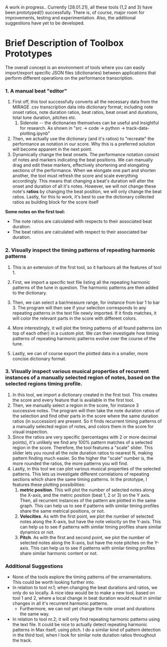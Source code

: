 A work in progress.. Currently (28.01.21), all these tools (1,2 and 3) have been prototyped(!) successfully. There is, of course, major room for improvements, testing and experimentation. Also, the additional suggestions have yet to be developed.

# Brief Description of Toolbox Prototypes

The overall concept is an environment of tools where you can easily import/export specific JSON files (dictionaries) between applications that perform different operations on the performance transcription. 

### 1. **A manual beat "editor"**

1. First off, this tool successfully converts all the necessary data from the MIRAGE .csv transcription data into dictionary format; including note onset ratios, note duration ratios, beat ratios, beat onset and durations, total tune duration, pitches etc.
	1. Sidenote -- the dictionaries themselves can be useful and insightful for research. As shown in "src -> code -> python -> track-data-plotting.ipynb" 
2. Then, we actually use the dictionary (and it's ratios) to "recreate" the performance as notation in our score. Why this is a preferred solution will become apparent in the next point.
3. Dynamically change the beat onsets. The performance notation consist of notes and markers indicating the beat positions. We can manually drag and edit these markers, effectively shortening and elongating sections of the performance. When we elongate one part and shorten another, the tool must refresh the score and scale everything accordingly. This means that changing a beat's duration will alter the onset and duration of all it's notes. However, we will not change these note's **ratios** by changing the beat position, we will only change the beat ratios. Lastly, for this to work, it's best to use the dictionary collected ratios as building block for the score itself

**Some notes on the first tool:**

* The note ratios are calculated with respects to their associated beat duration.
* The beat ratios are calculated with respect to their associated bar duration.

### 2. Visually inspect the **timing patterns of repeating harmonic patterns**

1. This is an extension of the first tool, so it harbours all the features of tool 1.

2. First, we import a specific text file listing all the repeating harmonic patterns of the tune in question. The harmonic patterns are then added to the dictionary.

3. Then, we can select a bar/measure range, for instance from bar 1 to bar 3. The program will then see if your selection corresponds to any repeating patterns in the text file newly imported. If it finds matches, it will color the relevant parts in the score with different colors. 

4. More interestingly, it will plot the timing patterns of all found patterns (on top of each other) in a custom plot. We can then investigate how timing patterns of repeating harmonic patterns evolve over the course of the tune. 

5. Lastly, we can of course export the plotted data in a smaller, more concise dictionary format.



### 3. Visually inspect various musical properties of **recurrent instances of a manually selected region of notes**, based on the selected regions timing profile.

1. In this tool, we import a dictionary created in the first tool. This creates the score and every feature that is available in the first tool.
2. Then, we manually select a region in the score, for instance 3 successive notes. The program will then take the note duration ratios of the selection and find other parts in the score where the same duration ratios (in succession) are present. So it finds recurrent timing patterns of a manually selected region of notes, and colors them in the score for visual inspection.
3. Since the ratios are very specific (percentages with 2 or more decimal points), it's unlikely we find any 100% pattern matches of a selected region in the score. Therefore, the tool features a "scale" slider. This slider lets you round all the note duration ratios to nearest N, making pattern finding much easier. So the higher the "scale" number is, the more rounded the ratios, the more patterns you will find.
4. Lastly, in this tool we can plot various musical properties of the selected patterns. This lets us investigate different correlations of repeating sections which share the same timing patterns. In the prototype, I features these plotting possibilities:
	1. **metric position**. This will plot the number of selected notes along the X-axis, and the metric position (beat 1, 2 or 3) on the Y axis. Then, all recurrent instances of the pattern are plotted in the same graph. This can help us to see if patterns with similar timing profiles share the same metrical positions, or not. 
	2. **Velocities**. As with the first point, we plot the number of selected notes along the X-axis, but have the note velocity on the Y-axis. This can help us to see if patterns with similar timing profiles share similar dynamics or not.
	3. **Pitch**. As with the first and second point, we plot the number of selected notes along the X-axis, but have the note pitches on the Y-axis. This can help us to see if patterns with similar timing profiles share similar harmonic content or not.


### Additional Suggestions

* None of the tools explore the timing patterns of the ornamentations. This could be worth looking further into.
* In relation to tool nr.1; when changing the beat durations and ratios, we only do so locally. A nice idea would be to make a new tool, based on tool 1 and 2, where a local change in beat duration would result in similar changes in all it's recurrent harmonic patterns.
	* Furthermore, we can not yet change the note onset and durations the same way.
* In relation to tool nr.2; it will only find repeating harmonic patterns using the text file. It could be nice to actually detect repeating harmonic patterns in Max itself, using pitch. I do a similar kind of pattern detection in the third tool, when I look for similar note duration ratios throughout the track.
